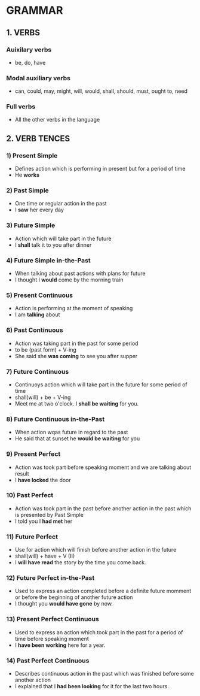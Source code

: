 # GRAMMAR

## 1. VERBS

### Auixilary verbs
- be, do, have

### Modal auxiliary verbs
- can, could, may, might, will, would, shall, should, must, ought to, need

### Full verbs
- All the other verbs in the language

## 2. VERB TENCES

### 1) Present Simple
- Defines action which is performing in present but for a period of time
- He **works**

### 2) Past Simple
- One time or regular action in the past
- I **saw** her every day

### 3) Future Simple
- Action which will take part in the future
- I **shall** talk it to you after dinner

### 4) Future Simple in-the-Past
- When talking about past actions with plans for future
- I thought I **would** come by the morning train

### 5) Present Continuous
- Action is performing at the moment of speaking
- I am **talking** about

### 6) Past Continuous
- Action was taking part in the past for some period
- to be (past form) + V-ing
- She said she **was coming** to see you after supper

### 7) Future Continuous
- Continuoys action which will take part in the future for some period of time
- shall(will) + be + V-ing
- Meet me at two o'clock. I **shall be waiting** for you.

### 8) Future Continuous in-the-Past
- When action wqas future in regard to the past
- He said that at sunset he **would be waiting** for you

### 9) Present Perfect 
- Action was took part before speaking moment and we are talking about result
- I **have locked** the door

### 10) Past Perfect
- Action was took part in the past before another action in the past which is presented by Past Simple
- I told you I **had met** her

### 11) Future Perfect
- Use for action which will finish before another action in the future
- shall(will) + have + V (II)
- I **will have read** the story by the time you come back.

### 12) Future Perfect in-the-Past
- Used to express an action completed before a definite future momment or before the beginning of another future action
- I thought you **would have gone** by now.

### 13) Present Perfect Continuous
- Used to express an action which took part in the past for a period of time before speaking moment
- I **have been working** here for a year.

### 14) Past Perfect Continuous
- Describes continuous action in the past which was finished before some another action
- I explained that I **had been looking** for it for the last two hours.

